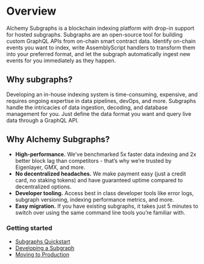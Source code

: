 # Overview

Alchemy Subgraphs is a blockchain indexing platform with drop-in support for hosted subgraphs.
Subgraphs are an open-source tool for building custom GraphQL APIs from on-chain smart contract data.
Identify on-chain events you want to index, write AssemblyScript handlers to transform them into your preferred format, and let the subgraph automatically ingest new events for you immediately as they happen.

## Why subgraphs?

Developing an in-house indexing system is time-consuming, expensive, and requires ongoing expertise in data pipelines, devOps, and more.
Subgraphs handle the intricacies of data ingestion, decoding, and database management for you. Just define the data format you want and query live data through a GraphQL API.

## Why Alchemy Subgraphs?

- **High-performance.** We’ve benchmarked 5x faster data indexing and 2x better block lag than competitors - that’s why we’re trusted by Eigenlayer, GMX, and more.
- **No decentralized headaches.** We make payment easy (just a credit card, no staking tokens) and have guaranteed uptime compared to decentralized options.
- **Developer tooling.** Access best in class developer tools like error logs, subgraph versioning, indexing performance metrics, and more.
- **Easy migration.** If you have existing subgraphs, it takes just 5 minutes to switch over using the same command line tools you’re familiar with.

### Getting started

- [Subgraphs Quickstart](https://www.alchemy.com/docs/reference/subgraphs-quickstart)
- [Developing a Subgraph](https://www.alchemy.com/docs/reference/developing-a-subgraph)
- [Moving to Production](https://www.alchemy.com/docs/reference/moving-to-production)

